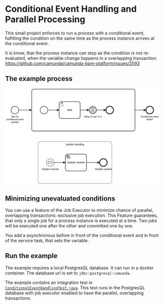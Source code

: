 # Conditional Event Handling and Parallel Processing 

This small project enforces to run a process with a conditional event, fulfilling the condition on the same time as the process instance arrives at the conditional event.

It is know, that the process instance can stop as the condition is not re-evaluated, when the variable change happens in a overlapping transaction: https://github.com/camunda/camunda-bpm-platform/issues/2593

## The example process

![test process](images/conditional-event-test.png)

## Minimizing unevaluated conditions 

You can use a feature of the Job Executor to minimize chance of parallel, overlapping transactions: exclusive job execution. This Feature guarantees, that only a single job for a process instance is executed at a time. Two jobs will be executed one after the other and committed one by one. 

You add a asynchronous before in front of the conditional event and in front of the service task, that sets the variable.

## Run the example

The example requires a local PostgresQL database. It can run in a docker container. The database url is set to `jdbc:postgresql:camunda`.

The example contains an integration test in [`ConditionalEventHandlingTest.java`](src/test/java/com/camunda/consulting/conditional_event_debugging/ConditionalEventHandlingTest.java). This test runs in the PostgresQL database with job executor enabled to have the parallel, overlapping transactions.
 